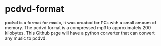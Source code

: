 # pcdvd-format
pcdvd is a format for music, it was created for PCs with a small amount of memory. The pcdvd format is a compressed mp3 to approximately 200 kilobytes. This Github page will have a python converter that can convert any music to pcdvd.
